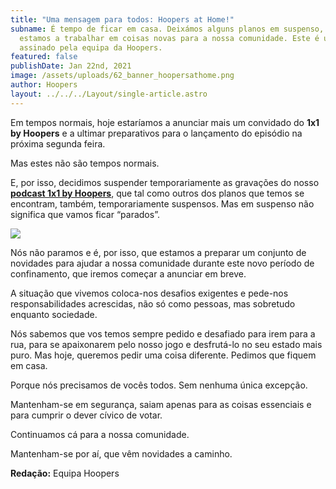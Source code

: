 ```yaml
---
title: "Uma mensagem para todos: Hoopers at Home!"
subname: É tempo de ficar em casa. Deixámos alguns planos em suspenso, mas já
  estamos a trabalhar em coisas novas para a nossa comunidade. Este é um artigo
  assinado pela equipa da Hoopers.
featured: false
publishDate: Jan 22nd, 2021
image: /assets/uploads/62_banner_hoopersathome.png
author: Hoopers
layout: ../../../Layout/single-article.astro
---
```

Em tempos normais, hoje estaríamos a anunciar mais um convidado do **1x1 by Hoopers** e a ultimar preparativos para o lançamento do episódio na próxima segunda feira.

Mas estes não são tempos normais.

E, por isso, decidimos suspender temporariamente as gravações do nosso **[podcast 1x1 by Hoopers](https://open.spotify.com/show/0hhUbVNzpsyUT7dIlFxL1a?si=AaKntsNFTcOLDAEZpktUXQ)**, que tal como outros dos planos que temos se encontram, também, temporariamente suspensos. Mas em suspenso não significa que vamos ficar “parados”.

![](/assets/uploads/athome.jpeg)

Nós não paramos e é, por isso, que estamos a preparar um conjunto de novidades para ajudar a nossa comunidade durante este novo período de confinamento, que iremos começar a anunciar em breve.

A situação que vivemos coloca-nos desafios exigentes e pede-nos responsabilidades acrescidas, não só como pessoas, mas sobretudo enquanto sociedade.

Nós sabemos que vos temos sempre pedido e desafiado para irem para a rua, para se apaixonarem pelo nosso jogo e desfrutá-lo no seu estado mais puro. Mas hoje, queremos pedir uma coisa diferente. Pedimos que fiquem em casa.

Porque nós precisamos de vocês todos. Sem nenhuma única excepção.

Mantenham-se em segurança, saiam apenas para as coisas essenciais e para cumprir o dever cívico de votar.

Continuamos cá para a nossa comunidade.

Mantenham-se por aí, que vêm novidades a caminho.

**Redação:** Equipa Hoopers